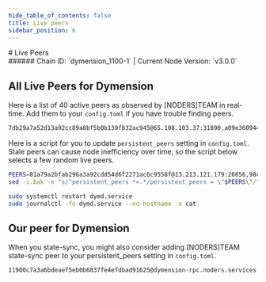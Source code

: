 ```yaml
---
hide_table_of_contents: false
title: Live peers
sidebar_position: 6
---
```


<div class="h1-with-icon icon-dymension">
# Live Peers
</div>
###### Chain ID: `dymension_1100-1` | Current Node Version: `v3.0.0`

## All Live Peers for Dymension
Here is a list of 40 active peers as observed by [NODERS]TEAM in real-time. Add them to your `config.toml` if you have trouble finding peers.

```bash
7db29a7a52d13a92cc89a8bf5b0b139f832ac945@65.108.103.37:31890,a09e360944ca04ffb481e4500580a3a0eebf2684@51.210.214.120:26656,afe70b9d7abb5ad36d3c0a9f07501eb2f8e8afd4@34.90.178.157:26656,d9bfa29e0cf9c4ce0cc9c26d98e5d97228f93b0b@65.108.233.103:14656,91b314726fa87c3d06a5c92f6123a052cebc6bbf@213.168.227.52:26656,d96d7c754cc02a0b87f6229e3474ac1548f108ea@3.113.114.62:26656,ebc272824924ea1a27ea3183dd0b9ba713494f83@95.214.54.118:27086,bc4d1c10c33ab9d811e422f6b382844744ba9573@138.197.190.19:26240,8bab53d2bc683e57dd85169fb923b1141e772daf@47.75.104.62:26656,e521f3f1f0cfe0d55241ea8aaf8e2bf86da56151@13.228.235.206:26656,020a514c9799d10081b0ba570cabb619934a17bd@65.109.87.235:56656,7d1c3be5cc42d8c5d05080fb716539eab906ce78@65.109.37.154:4000,f861c4609229226ea252098290c7402e4a6378e0@18.143.49.208:26656,44560cdc0464baac884e4e58f264886d917ef587@104.236.6.211:26240,81a79a2bfab296a3a92cdd54d6f2271ac6c9558f@13.213.121.179:26656,c6c539b70e71f64571f247bae2c6e7620f2aa5b2@104.248.155.236:26240,9f8c77d92b5b7f708eb3b2cab13f68edb5cf5c13@5.9.89.67:15672,73d55cb8271bb4f4d64205cbf1ff3788cb8bda1c@185.119.118.117:4000,fd3907d69da22d9b740cf15bc62f954353777637@24.199.117.138:26240,3c88f54f3ebaf4143158fcbbf1ab695e48d701c7@78.46.103.246:26656,8f19a6c76f46778aa9adda5c9d946dc19f0af387@188.214.130.131:26656,193262e32a9d7d3fffe14073160cabc4cdfef26b@173.249.33.40:20556,a4e91ad43cd153be66432afd38d7c820c36d9015@152.42.133.96:26240,c66d37f91225b85518fd1f080d83af3406e66afc@178.62.14.235:26240,6fdf88fd6d5dd09d945fd067cb85c2161c2c8186@207.180.238.109:20556,0dcea6737d19f56ff63d965f87e06412c92ab489@78.46.88.125:20556,fdc8221241c9530118a0aeca679039adfbd3f281@185.119.116.248:26656,eaf09f740d53bcb70b74bac1499cbeccac0e9196@142.132.250.163:31890,fad88f79f3c2b8e0b29ff70b3a8bd04381cb073c@65.108.75.107:40656,75c5e3efe954a25ede91913f0f5198ba800c7d28@51.210.223.72:20556,98c3c67c433e74443e6c66dd568879620d22423d@69.67.151.107:46656,f05033b9bba491ba37a62bd89ffca31fbca23c0c@65.21.241.54:26656,73895f700e8e5e907be5d00e2f557bef3da29409@65.109.64.50:26656,ea595caed12392a3fdb53872e5608c846106cb29@65.21.29.115:20556,06179e410d62447ceb9e96710f6813d9cb1d465e@65.109.23.55:17186,651383ab6afdede37752f2f1c256bf68d8e37278@162.250.127.226:22656,4ca0f81c34516101da2083b7e8b8f83c55e43132@95.217.150.48:20556,5f9ed4b975e0896b8ea862d29a45658e38b4f95d@88.99.140.176:26606,1856c1e0c8cf0db01f6d1050d4840ee9cfe50cdf@15.235.115.154:16600,4c45102ed0a4f69323982e8149b97794dd9f6bf1@57.129.35.24:666
```

Here is a script for you to update `persistent_peers` setting in `config.toml`. Stale peers can cause node inefficiency over time, so the script below selects a few random live peers.

```bash
PEERS=81a79a2bfab296a3a92cdd54d6f2271ac6c9558f@13.213.121.179:26656,98c3c67c433e74443e6c66dd568879620d22423d@69.67.151.107:46656,afe70b9d7abb5ad36d3c0a9f07501eb2f8e8afd4@34.90.178.157:26656,75c5e3efe954a25ede91913f0f5198ba800c7d28@51.210.223.72:20556,e521f3f1f0cfe0d55241ea8aaf8e2bf86da56151@13.228.235.206:26656
sed -i.bak -e "s/^persistent_peers *=.*/persistent_peers = \"$PEERS\"/" ~/.dymension/config/config.toml

sudo systemctl restart dymd.service
sudo journalctl -fu dymd.service --no-hostname -o cat
```

## Our peer for Dymension
When you state-sync, you might also consider adding [NODERS]TEAM state-sync peer to your persistent_peers setting in `config.toml`.

```bash
11900c7a3a6bdeaef5eb0b6837fe4efdbad91625@dymension-rpc.noders.services:12656
```